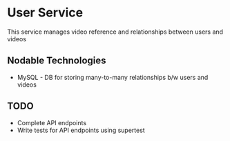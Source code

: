 # User Service
This service manages video reference and relationships between users and videos

## Nodable Technologies
* MySQL - DB for storing many-to-many relationships b/w users and videos

## TODO
* Complete API endpoints
* Write tests for API endpoints using supertest

